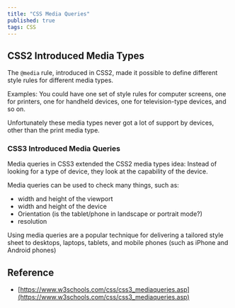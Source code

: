 ```yaml
---
title: "CSS Media Queries" 
published: true 
tags: CSS 
--- 
```


## CSS2 Introduced Media Types

The `@media` rule, introduced in CSS2, made it possible to define different
style rules for different media types.

Examples: You could have one set of style rules for computer screens, one for
printers, one for handheld devices, one for television-type devices, and so on.

Unfortunately these media types never got a lot of support by devices, other
than the print media type.

### CSS3 Introduced Media Queries

Media queries in CSS3 extended the CSS2 media types idea: Instead of looking for
a type of device, they look at the capability of the device.

Media queries can be used to check many things, such as:

- width and height of the viewport
- width and height of the device
- Orientation (is the tablet/phone in landscape or portrait mode?)
- resolution

Using media queries are a popular technique for delivering a tailored style
sheet to desktops, laptops, tablets, and mobile phones (such as iPhone and
Android phones)

## Reference

- [https://www.w3schools.com/css/css3_mediaqueries.asp](https://www.w3schools.com/css/css3_mediaqueries.asp)